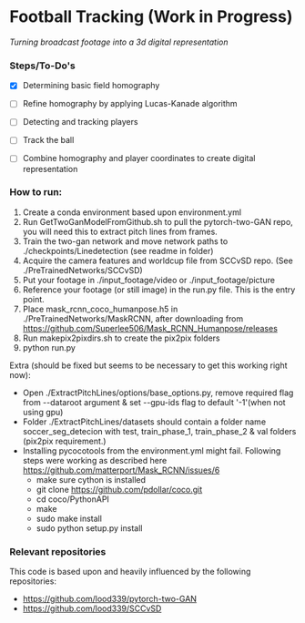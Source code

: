 # Football Tracking (Work in Progress)
*Turning broadcast footage into a 3d digital representation*



### Steps/To-Do's

- [X] Determining basic field homography
- [ ] Refine homography by applying Lucas-Kanade algorithm
- [ ] Detecting and tracking players 
- [ ] Track the ball 
- [ ] Combine homography and player coordinates to create digital representation



### How to run:

1. Create a conda environment based upon environment.yml 
2. Run GetTwoGanModelFromGithub.sh to pull the pytorch-two-GAN repo, you will need this to extract pitch lines from frames.
3. Train the two-gan network and move network paths to ./checkpoints/Linedetection (see readme in folder)
4. Acquire the camera features and worldcup file from SCCvSD repo. (See ./PreTrainedNetworks/SCCvSD)
5. Put your footage in ./input_footage/video or ./input_footage/picture
6. Reference your footage (or still image) in the run.py file. This is the entry point.
7. Place mask_rcnn_coco_humanpose.h5 in ./PreTrainedNetworks/MaskRCNN, after downloading from https://github.com/Superlee506/Mask_RCNN_Humanpose/releases  
8. Run makepix2pixdirs.sh to create the pix2pix folders 
9. python run.py


Extra (should be fixed but seems to be necessary to get this working right now):
* Open ./ExtractPitchLines/options/base_options.py, remove required flag from --dataroot argument & set --gpu-ids flag to default '-1'(when not using gpu)
* Folder ./ExtractPitchLines/datasets should contain a folder name soccer_seg_detecion with test, train_phase_1, train_phase_2 & val folders (pix2pix requirement.)
* Installing pycocotools from the environment.yml might fail. Following steps were working as described here 
  https://github.com/matterport/Mask_RCNN/issues/6
	* make sure cython is installed
	* git clone https://github.com/pdollar/coco.git
	* cd coco/PythonAPI
	* make
	* sudo make install
	* sudo python setup.py install

### Relevant repositories

This code is based upon and heavily influenced by the following repositories:

* https://github.com/lood339/pytorch-two-GAN
* https://github.com/lood339/SCCvSD



